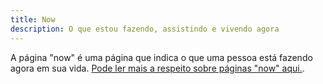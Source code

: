 ```yaml
---
title: Now
description: O que estou fazendo, assistindo e vivendo agora
---
```


A página "now" é uma página que indica o que uma pessoa está fazendo agora em sua vida. [Pode ler mais a respeito sobre páginas "now" aqui.](https://nownownow.com/about).
